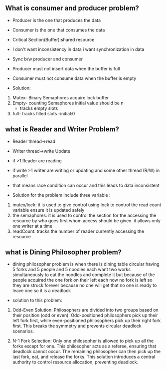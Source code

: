 ## What is consumer and producer problem?
- Producer is the one that produces the data
- Consumer is the one that consumes the data


- Critical Section(Buffer):shared resource

- I don't want inconsistency in data i want synchronization in data

- Sync b/w producer and consumer

- Producer must not insert data when the buffer is full
- Consumer must not consume data when the buffer is empty


- Solution:

1) Mutex- Binary Semaphores acquire lock buffer
2) Empty- counting Semaphores initial value should be n
    - tracks empty slots
3) full- tracks filled slots
    -initial:0

## what is Reader and Writer Problem?
- Reader thread->read
- Writer thread->write Update 

- if >1 Reader are reading
- if write >1 writer are writing or updating and some other thread (R/W) 
  in parallel

- that means race condition can occur and this leads to data inconsistent


- Solution for the problem include three variable :
1) mutex/lock: it is used to give control using lock to control the read count variable ensure it is updated safely
2) the semaphores: it is used to control the section for the accessing the resource by who goes first whom access should be given. it allows only one 
writer at a time
3) readCount: tracks the number of reader currently accessing the resource


## what is Dining Philosopher problem?
- dining philosopher problem is when there is dining table circular
  having 5 forks and 5 people and 5 noodles
  each want two works simultaneously to eat the noodles and complete it
  but because of the people acquired the one fork on their left each
  now no fork is left so they are struck forever because no one will get 
  that no one is ready to leave one so it is a deadlock

- solution to this problem:
1) Odd-Even Solution: Philosophers are divided into two groups based on their position (odd or even). Odd-positioned philosophers pick up their left fork first, while even-positioned philosophers pick up their right fork first. This breaks the symmetry and prevents circular deadlock scenarios.

2) N-1 Fork Selection: Only one philosopher is allowed to pick up all the forks except for one. This philosopher acts as a referee, ensuring that deadlock cannot occur. The remaining philosopher can then pick up the last fork, eat, and release the forks. This solution introduces a central authority to control resource allocation, preventing deadlock.


